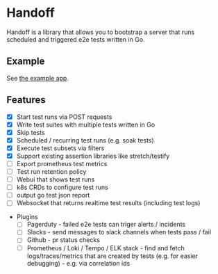 # Handoff

Handoff is a library that allows you to bootstrap a server that runs scheduled and triggered e2e tests written in Go.


## Example

See [the example app](./cmd/example/main.go).

## Features

- [x] Start test runs via POST requests
- [x] Write test suites with multiple tests written in Go
- [x] Skip tests
- [x] Scheduled / recurring test runs (e.g. soak tests)
- [x] Execute test subsets via filters
- [x] Support existing assertion libraries like stretch/testify
- [ ] Export prometheus test metrics
- [ ] Test run retention policy
- [ ] Webui that shows test runs
- [ ] k8s CRDs to configure test runs
- [ ] output go test json report
- [ ] Websocket that returns realtime test results (including test logs)
- Plugins
  - [ ] Pagerduty - failed e2e tests can triger alerts / incidents
  - [ ] Slacks - send messages to slack channels when tests pass / fail
  - [ ] Github - pr status checks
  - [ ] Prometheus / Loki / Tempo / ELK stack - find and fetch logs/traces/metrics that are created by tests (e.g. for easier debugging) - e.g. via correlation ids
